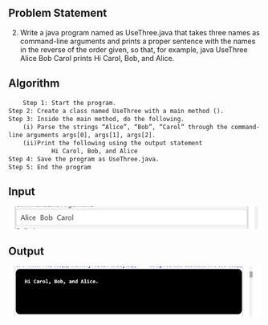 ## Problem Statement

2.	Write a java program named as UseThree.java that takes three names as command-line arguments and prints a proper sentence with the names in the reverse of the order given, so that, for example, java UseThree Alice Bob Carol prints Hi Carol, Bob, and Alice.

## Algorithm

    	Step 1: Start the program.
	Step 2: Create a class named UseThree with a main method ().
	Step 3: Inside the main method, do the following.
 		(i) Parse the strings “Alice”, “Bob”, “Carol” through the command-line arguments args[0], args[1], args[2].
		(ii)Print the following using the output statement
    			Hi Carol, Bob, and Alice
	Step 4: Save the program as UseThree.java.
	Step 5: End the program


## Input

![Alt text](image-3.png)

## Output

![Alt text](image-2.png)

 

